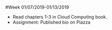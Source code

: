 #Week 01/07/2019-01/13/2019
* Read chapters 1-3 in Cloud Computing book.
* Assignment: Published bio on Piazza

